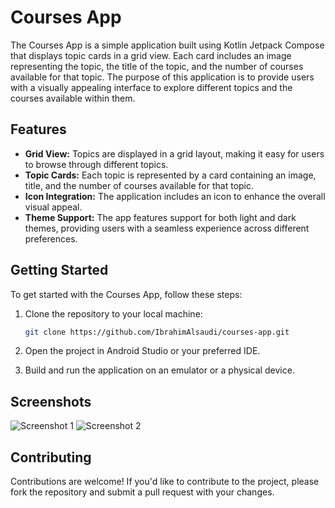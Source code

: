 # Courses App

The Courses App is a simple application built using Kotlin Jetpack Compose that displays topic cards in a grid view. Each card includes an image representing the topic, the title of the topic, and the number of courses available for that topic. The purpose of this application is to provide users with a visually appealing interface to explore different topics and the courses available within them.

## Features

- **Grid View:** Topics are displayed in a grid layout, making it easy for users to browse through different topics.
- **Topic Cards:** Each topic is represented by a card containing an image, title, and the number of courses available for that topic.
- **Icon Integration:** The application includes an icon to enhance the overall visual appeal.
- **Theme Support:** The app features support for both light and dark themes, providing users with a seamless experience across different preferences.


## Getting Started

To get started with the Courses App, follow these steps:

1. Clone the repository to your local machine:

    ```bash
    git clone https://github.com/IbrahimAlsaudi/courses-app.git
    ```

2. Open the project in Android Studio or your preferred IDE.

3. Build and run the application on an emulator or a physical device.

## Screenshots

![Screenshot 1](screenshots/screenshot1.png)
![Screenshot 2](screenshots/screenshot2.png)


## Contributing

Contributions are welcome! If you'd like to contribute to the project, please fork the repository and submit a pull request with your changes.

